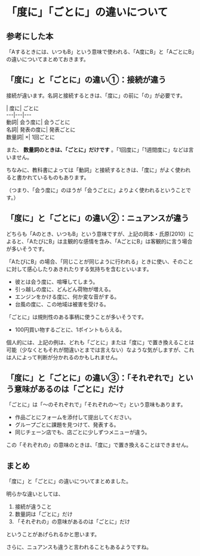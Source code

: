 # 「度に」「ごとに」の違いについて

## 参考にした本

「Aするときには、いつもB」という意味で使われる、「A度にB」と「AごとにB」の違いについてまとめておきます。

## 「度に」と「ごとに」の違い①：接続が違う

接続が違います。名詞と接続するときは、「度に」の前に「の」が必要です。

| 度に| ごとに  
---|---|---  
動詞| 会う度に| 会うごとに  
名詞| 発表の度に| 発表ごとに  
数量詞| ×| 1回ごとに  

また、 **数量詞のときは、「ごとに」だけです** 。「1回度に」「1週間度に」などは言いません。

ちなみに、教科書によっては「動詞」と接続するときは、「度に」がよく使われると書かれているものもあります。

（つまり、「会う度に」のほうが「会うごとに」よりよく使われるということです。）

## 「度に」と「ごとに」の違い②：ニュアンスが違う

どちらも「Aのとき、いつもB」という意味ですが、上記の岡本・氏原(2010）によると、「AたびにB」は主観的な感情を含み、「AごとにB」は客観的に言う場合が多いそうです。

「AたびにB」の場合、「同じことが同じように行われる」ときに使い、そのことに対して感心したりあきれたりする気持ちを含むといいます。

* 彼とは会う度に、喧嘩してしまう。
* 引っ越しの度に、どんどん荷物が増える。
* エンジンをかける度に、何か変な音がする。
* 台風の度に、この地域は被害を受ける。

「ごとに」は規則性のある事柄に使うことが多いそうです。

* 100円買い物するごとに、1ポイントもらえる。

個人的には、上記の例は、どれも「ごとに」または「度に」で置き換えることは可能（少なくともそれが間違いとまでは言えない）なような気がしますが、これは人によって判断が分かれるのかもしれません。

## 「度に」と「ごとに」の違い③：「それぞれで」という意味があるのは「ごとに」だけ

「ごとに」は「～のそれぞれで」「それぞれの～で」という意味もあります。

* 作品ごとにフォームを添付して提出してください。
* グループごとに課題を見つけて、発表する。
* 同じチェーン店でも、店ごとに少しずつメニューが違う。

この「それぞれの」の意味のときは、「度に」で置き換えることはできません。

## まとめ

「度に」と「ごとに」の違いについてまとめました。

明らかな違いとしては、

1. 接続が違うこと
2. 数量詞は「ごとに」だけ
3. 「それぞれの」の意味があるのは「ごとに」だけ

ということがあげられるかと思います。

さらに、ニュアンスも違うと言われることもあるようですね。
